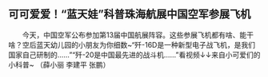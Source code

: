 ## 可可爱爱！“蓝天娃”科普珠海航展中国空军参展飞机
　　今天，中国空军公布参加第13届中国航展阵容。这些参展飞机都有啥、能干啥？空后蓝天幼儿园的小朋友为你细数~“歼-16D是一种新型电子战飞机，是我们国家自己研制的……”“歼-20是中国最先进的战斗机……”看视频↓↓来自小可爱们的小科普~ （薛小丽 李建平 张鹏）

